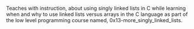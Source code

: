 Teaches with instruction, about using singly linked lists in C while learning when and why to use linked lists versus arrays in the C language as part of the low level programming course named, 0x13-more_singly_linked_lists.
